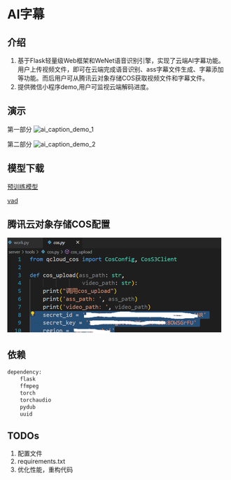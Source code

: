 # AI字幕 

## 介绍
1. 基于Flask轻量级Web框架和WeNet语音识别引擎，实现了云端AI字幕功能。用户上传视频文件，即可在云端完成语音识别、ass字幕文件生成、字幕添加等功能。而后用户可从腾讯云对象存储COS获取视频文件和字幕文件。
2. 提供微信小程序demo,用户可监视云端解码进度。

## 演示
第一部分
![ai_caption_demo_1](https://github.com/JosephTech/AISubtitle/blob/master/images/ai_caption_demo_1.gif)

第二部分
![ai_caption_demo_2](https://github.com/JosephTech/AISubtitle/blob/master/images/ai_caption_demo_2.gif)

## 模型下载
[预训练模型](https://github.com/wenet-e2e/wenet/blob/main/docs/pretrained_models.md)

[vad](https://github.com/snakers4/silero-vad/tree/master/files)

## 腾讯云对象存储COS配置

![cos](https://github.com/JosephTech/AISubtitle/blob/master/images/cos.bmp)

## 依赖
```
dependency: 
    flask 
    ffmpeg     
    torch  
    torchaudio  
    pydub 
    uuid 
```

## TODOs
1. 配置文件
2. requirements.txt
3. 优化性能，重构代码
    
